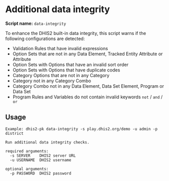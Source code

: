 # Additional data integrity

**Script name:** `data-integrity`

To enhance the DHIS2 built-in data integrity, this script warns if the following configurations are detected:

* Validation Rules that have invalid expressions
* Option Sets that are not in any Data Element, Tracked Entity Attribute or Attribute
* Option Sets with Options that have an invalid sort order
* Option Sets with Options that have duplicate codes
* Category Options that are not in any Category
* Category not in any Category Combo
* Category Combo not in any Data Element, Data Set Element, Program or Data Set
* Program Rules and Variables do not contain invalid keywords `` not `` / `` and `` / `` or``

## Usage

```
Example: dhis2-pk data-integrity -s play.dhis2.org/demo -u admin -p district

Run additional data integrity checks.

required arguments:
  -s SERVER    DHIS2 server URL
  -u USERNAME  DHIS2 username

optional arguments:
  -p PASSWORD  DHIS2 password
```